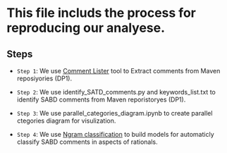 # This file includs the process for reproducing our analyese.

## Steps
* `Step 1`: We use [Comment Lister](https://github.com/takashi-ishio/CommentLister) tool to Extract comments from Maven reposiyories (DP1).

* `Step 2`: We use identify_SATD_comments.py and keywords_list.txt to identify SABD comments from Maven reporistoryes (DP1).

* `Step 3`: We use parallel_categories_diagram.ipynb to create parallel ctegories diagram for visulization.

* `Step 4`: We use [Ngram classification](https://github.com/rungroj-m/ngram_classification) to build models for automaticly classify SABD comments in aspects of rationals.



